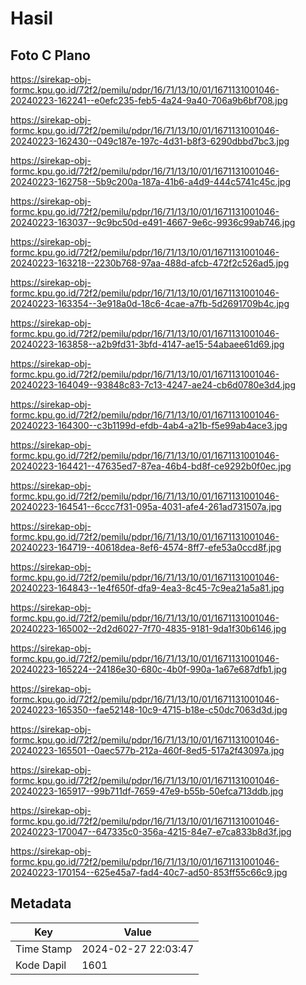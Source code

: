 # Hasil

## Foto C Plano

https://sirekap-obj-formc.kpu.go.id/72f2/pemilu/pdpr/16/71/13/10/01/1671131001046-20240223-162241--e0efc235-feb5-4a24-9a40-706a9b6bf708.jpg

https://sirekap-obj-formc.kpu.go.id/72f2/pemilu/pdpr/16/71/13/10/01/1671131001046-20240223-162430--049c187e-197c-4d31-b8f3-6290dbbd7bc3.jpg

https://sirekap-obj-formc.kpu.go.id/72f2/pemilu/pdpr/16/71/13/10/01/1671131001046-20240223-162758--5b9c200a-187a-41b6-a4d9-444c5741c45c.jpg

https://sirekap-obj-formc.kpu.go.id/72f2/pemilu/pdpr/16/71/13/10/01/1671131001046-20240223-163037--9c9bc50d-e491-4667-9e6c-9936c99ab746.jpg

https://sirekap-obj-formc.kpu.go.id/72f2/pemilu/pdpr/16/71/13/10/01/1671131001046-20240223-163218--2230b768-97aa-488d-afcb-472f2c526ad5.jpg

https://sirekap-obj-formc.kpu.go.id/72f2/pemilu/pdpr/16/71/13/10/01/1671131001046-20240223-163354--3e918a0d-18c6-4cae-a7fb-5d2691709b4c.jpg

https://sirekap-obj-formc.kpu.go.id/72f2/pemilu/pdpr/16/71/13/10/01/1671131001046-20240223-163858--a2b9fd31-3bfd-4147-ae15-54abaee61d69.jpg

https://sirekap-obj-formc.kpu.go.id/72f2/pemilu/pdpr/16/71/13/10/01/1671131001046-20240223-164049--93848c83-7c13-4247-ae24-cb6d0780e3d4.jpg

https://sirekap-obj-formc.kpu.go.id/72f2/pemilu/pdpr/16/71/13/10/01/1671131001046-20240223-164300--c3b1199d-efdb-4ab4-a21b-f5e99ab4ace3.jpg

https://sirekap-obj-formc.kpu.go.id/72f2/pemilu/pdpr/16/71/13/10/01/1671131001046-20240223-164421--47635ed7-87ea-46b4-bd8f-ce9292b0f0ec.jpg

https://sirekap-obj-formc.kpu.go.id/72f2/pemilu/pdpr/16/71/13/10/01/1671131001046-20240223-164541--6ccc7f31-095a-4031-afe4-261ad731507a.jpg

https://sirekap-obj-formc.kpu.go.id/72f2/pemilu/pdpr/16/71/13/10/01/1671131001046-20240223-164719--40618dea-8ef6-4574-8ff7-efe53a0ccd8f.jpg

https://sirekap-obj-formc.kpu.go.id/72f2/pemilu/pdpr/16/71/13/10/01/1671131001046-20240223-164843--1e4f650f-dfa9-4ea3-8c45-7c9ea21a5a81.jpg

https://sirekap-obj-formc.kpu.go.id/72f2/pemilu/pdpr/16/71/13/10/01/1671131001046-20240223-165002--2d2d6027-7f70-4835-9181-9da1f30b6146.jpg

https://sirekap-obj-formc.kpu.go.id/72f2/pemilu/pdpr/16/71/13/10/01/1671131001046-20240223-165224--24186e30-680c-4b0f-990a-1a67e687dfb1.jpg

https://sirekap-obj-formc.kpu.go.id/72f2/pemilu/pdpr/16/71/13/10/01/1671131001046-20240223-165350--fae52148-10c9-4715-b18e-c50dc7063d3d.jpg

https://sirekap-obj-formc.kpu.go.id/72f2/pemilu/pdpr/16/71/13/10/01/1671131001046-20240223-165501--0aec577b-212a-460f-8ed5-517a2f43097a.jpg

https://sirekap-obj-formc.kpu.go.id/72f2/pemilu/pdpr/16/71/13/10/01/1671131001046-20240223-165917--99b711df-7659-47e9-b55b-50efca713ddb.jpg

https://sirekap-obj-formc.kpu.go.id/72f2/pemilu/pdpr/16/71/13/10/01/1671131001046-20240223-170047--647335c0-356a-4215-84e7-e7ca833b8d3f.jpg

https://sirekap-obj-formc.kpu.go.id/72f2/pemilu/pdpr/16/71/13/10/01/1671131001046-20240223-170154--625e45a7-fad4-40c7-ad50-853ff55c66c9.jpg


## Metadata

| Key        | Value               |
| ---------- | ------------------- |
| Time Stamp | 2024-02-27 22:03:47 |
| Kode Dapil | 1601                |



